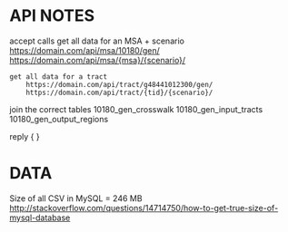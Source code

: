 

# API NOTES

accept calls
	get all data for an MSA + scenario
		https://domain.com/api/msa/10180/gen/
		https://domain.com/api/msa/{msa}/{scenario}/

	get all data for a tract
		https://domain.com/api/tract/g48441012300/gen/
		https://domain.com/api/tract/{tid}/{scenario}/

join the correct tables
	10180_gen_crosswalk
	10180_gen_input_tracts
	10180_gen_output_regions

reply
	{ }


# DATA

Size of all CSV in MySQL = 246 MB
http://stackoverflow.com/questions/14714750/how-to-get-true-size-of-mysql-database 